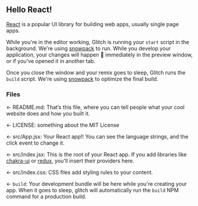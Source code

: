 ## Hello React!

[React](https://reactjs.org) is a popular UI library for building web apps, usually single page apps. 

While you're in the editor working, Glitch is running your `start` script in the background. We're using [snowpack](https://snowpack.dev) to run. While you develop your application, your changes will happen  immediately in the preview window, or if you've opened it in another tab. 

Once you close the window and your remix goes to sleep, Glitch runs the `build` script. We're using [snowpack](https://snowpack.dev) to optimize the final build.

### Files

← README.md: That’s this file, where you can tell people what your cool website does and how you built it.

← LICENSE: something about the MIT License

← src/App.jsx: Your React app!! You can see the language strings, and the click event to change it. 

← src/index.jsx: This is the root of your React app. If you add libraries like [chakra-ui](https://chakra-ui.com) or [redux](https://react-redux.js.org), you'll insert their providers here.

← src/index.css: CSS files add styling rules to your content.

← `build`: Your development bundle will be here while you're creating your app. When it goes to sleep, glitch will automatically run the `build` NPM command for a production build.